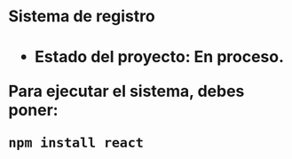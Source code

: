 <h1> Sistema de registro<h1>

- Estado del proyecto: En proceso.

Para ejecutar el sistema, debes poner:

```npm install react```
